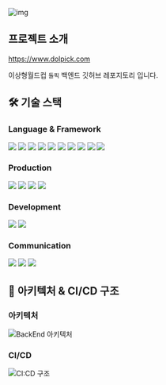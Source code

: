 ![img](https://github.com/my-type-world-cup/my-type-world-cup-backend/assets/107738517/ddaeee3c-0af0-47ee-8bfc-9be784b56d0f)

## **프로젝트 소개**

https://www.dolpick.com

이상형월드컵 `돌픽` 백엔드 깃허브 레포지토리 입니다.

## **🛠 ️기술 스택**

### Language & Framework

<img src="https://img.shields.io/badge/JAVA-007396?style=for-the-badge&logo=java&logoColor=white"> <img src="https://img.shields.io/badge/gradle-02303A?style=for-the-badge&logo=gradle&logoColor=white"> <img src="https://img.shields.io/badge/junit5-25A162?style=for-the-badge&logo=junit5&logoColor=white">
<img src="https://img.shields.io/badge/Spring Boot-6DB33F?style=for-the-badge&logo=Spring Boot&logoColor=white"> <img src="https://img.shields.io/badge/Spring Security-6DB33F?style=for-the-badge&logo=Spring Security&logoColor=white"> <img src="https://img.shields.io/badge/Spring Data Jpa-6DB33F?style=for-the-badge">
<img src="https://img.shields.io/badge/Query%20Dsl-59666C?style=for-the-badge&logo=&logoColor=white"> <img src="https://img.shields.io/badge/MariaDB-003545?style=for-the-badge&logo=mariadb&logoColor=white">
<img src="https://img.shields.io/badge/JSON%20Web%20Tokens-000000?style=for-the-badge&logo=JSON%20Web%20Tokens&logoColor=white"> <img src="https://img.shields.io/badge/OAuth2.0-000000?style=for-the-badge&logo=&logoColor=white">

### Production

<img src="https://img.shields.io/badge/Docker-2496ED?style=for-the-badge&logo=Docker&logoColor=white"> <img src="https://img.shields.io/badge/amazon%20ec2-FF9900?style=for-the-badge&logo=amazonec2&logoColor=white"> <img src="https://img.shields.io/badge/Amazon%20RDS-527FFF?style=for-the-badge&logo=Amazon%20RDS&logoColor=white"> <img src="https://img.shields.io/badge/Github-181717?style=for-the-badge&logo=Github&logoColor=white">

### Development

<img src="https://img.shields.io/badge/cloudetype-181717?style=for-the-badge&logo=cloudetype&logoColor=white"> <img src="https://img.shields.io/badge/Github-181717?style=for-the-badge&logo=Github&logoColor=white">

### Communication

<img src="https://img.shields.io/badge/Slack-4A154B?style=for-the-badge&logo=slack&logoColor=white"> <img src="https://img.shields.io/badge/Discord-5865F2?style=for-the-badge&logo=Discord&logoColor=white"> <img src="https://img.shields.io/badge/notion-000000?style=for-the-badge&logo=notion&logoColor=white">

## **📑 ️아키텍처 & CI/CD 구조**

### 아키텍처

![BackEnd 아키텍처](https://github.com/my-type-world-cup/my-type-world-cup-backend/assets/107738517/eff65b91-4adc-449b-b4cc-4e24043a8461)

### CI/CD

![CI:CD 구조](https://github.com/my-type-world-cup/my-type-world-cup-backend/assets/107738517/cb0f5bf0-09eb-443b-ab23-9151a3ec18bf)
